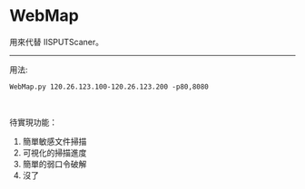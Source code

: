 # WebMap
用來代替 IISPUTScaner。

---
用法:  

    WebMap.py 120.26.123.100-120.26.123.200 -p80,8080

<br>

待實現功能：  

1. 簡單敏感文件掃描
1. 可視化的掃描進度
1. 簡單的弱口令破解
1. 沒了
